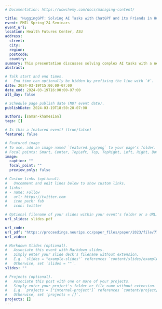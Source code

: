 ```yaml
---
# Documentation: https://wowchemy.com/docs/managing-content/

title: "HuggingGPT: Solving AI Tasks with ChatGPT and its Friends in Hugging Face"
event: EMIL Spring'24 Seminars
event_url:
location: Health Futures Center, ASU
address:
  street:
  city:
  region:
  postcode:
  country:
summary: This presentation discusses solving complex AI tasks with a new model named HuggingGPT.
abstract: 

# Talk start and end times.
#   End time can optionally be hidden by prefixing the line with `#`.
date: 2024-03-19T15:00:00-07:00
date_end: 2024-03-19T16:00:00-07:00
all_day: false

# Schedule page publish date (NOT event date).
publishDate: 2024-03-19T18:50:20-07:00

authors: [saman-khamesian]
tags: []

# Is this a featured event? (true/false)
featured: false

# Featured image
# To use, add an image named `featured.jpg/png` to your page's folder. 
# Focal points: Smart, Center, TopLeft, Top, TopRight, Left, Right, BottomLeft, Bottom, BottomRight.
image:
  caption: ""
  focal_point: ""
  preview_only: false

# Custom links (optional).
#   Uncomment and edit lines below to show custom links.
# links:
# - name: Follow
#   url: https://twitter.com
#   icon_pack: fab
#   icon: twitter

# Optional filename of your slides within your event's folder or a URL.
url_slides: slides.pdf

url_code:
url_pdf: "https://proceedings.neurips.cc/paper_files/paper/2023/file/77c33e6a367922d003ff102ffb92b658-Paper-Conference.pdf"
url_video:

# Markdown Slides (optional).
#   Associate this event with Markdown slides.
#   Simply enter your slide deck's filename without extension.
#   E.g. `slides = "example-slides"` references `content/slides/example-slides.md`.
#   Otherwise, set `slides = ""`.
slides: ""

# Projects (optional).
#   Associate this post with one or more of your projects.
#   Simply enter your project's folder or file name without extension.
#   E.g. `projects = ["internal-project"]` references `content/project/deep-learning/index.md`.
#   Otherwise, set `projects = []`.
projects: []
---
```

